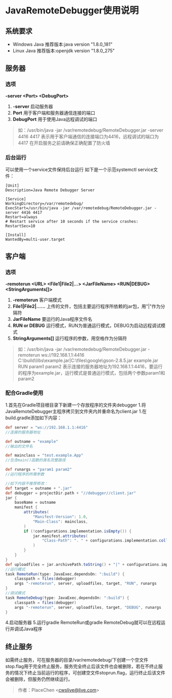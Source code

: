 # JavaRemoteDebugger使用说明

## 系统要求
+ Windows Java 推荐版本:java version "1.8.0_181"
+ Linux Java 推荐版本:openjdk version "1.8.0_275"

## 服务器
### 选项

**-server &lt;Port&gt; &lt;DebugPort&gt;**
1. **-server** 启动服务器
1. **Port** 用于客户端和服务器通信连接的端口
1. **DebugPort** 用于使用Java远程调试的端口
> 如：/usr/bin/java -jar /var/remotedebug/RemoteDebugger.jar -server 4416 4417
表示用于客户端通信的连接端口为4416，远程调试的端口为4417
在开启服务之前请确保正确配置了防火墙

### 后台运行
可以使用一个service文件保持后台运行
如下是一个示范systemctl service文件：
```
[Unit]
Description=Java Remote Debugger Server

[Service]
WorkingDirectory=/var/remotedebug/
ExecStart=/usr/bin/java -jar /var/remotedebug/RemoteDebugger.jar -server 4416 4417
Restart=always
# Restart service after 10 seconds if the service crashes:
RestartSec=10

[Install]
WantedBy=multi-user.target
```

## 客户端
### 选项

**-remoterun &lt;URL&gt; &lt;File1|File2|...&gt; &lt;JarFileName&gt; &lt;RUN|DEBUG&gt; &lt;StringArguments[]&gt;**
1. **-remoterun** 客户端模式
1. **File1|File2|……** 上传的文件，包括主要运行程序所依赖的jar包，用"|"作为分隔符
1. **JarFileName** 要运行的Java程序文件名
1. **RUN or DEBUG** 运行模式，RUN为普通运行模式，DEBUG为启动远程调试模式
1. **StringArguments[]** 运行程序的参数，用空格作为分隔符
> 如：/usr/bin/java -jar /var/remotedebug/RemoteDebugger.jar -remoterun ws://192.168.1.1:4416 C:\build\libs\example.jar|C:\files\google\gson-2.8.5.jar example.jar RUN param1 param2
表示连接的服务器地址为192.168.1.1:4416，要运行的程序为example.jar，运行模式是普通运行模式，包括两个参数param1和param2

### 配合Gradle使用

1.首先在Gradle项目根目录下新建一个存放程序的文件夹debugger
1.将JavaRemoteDebugger主程序拷贝到文件夹内并重命名为client.jar
1.在build.gradle添加如下内容：
```groovy
def server = "ws://192.168.1.1:4416"
//连接的服务器地址

def outname = "example"
//输出的文件名

def mainclass = "test.example.App"
//包含main()函数的类名完整路径

def runargs = "param1 param2"
//运行程序的所需参数

//如下内容不推荐修改：
def target = outname + ".jar"
def debugger = projectDir.path + "//debugger//client.jar"
jar {
	baseName = outname
	manifest {
		attributes(
			"Manifest-Version": 1.0,
			"Main-Class": mainclass,
		)
		if (!configurations.implementation.isEmpty()) {
			jar.manifest.attributes(
				"Class-Path": ". " + configurations.implementation.collect{ it.name }.join(" ")
			)
		}
	}
}
def uploadfiles = jar.archivePath.toString() + "|" + configurations.implementation.collect{ it }.join("|")
//运行模式
task RemoteRun(type: JavaExec,dependsOn: ":build") {
	classpath = files(debugger)
	args "-remoterun", server, uploadfiles, target, "RUN", runargs
}
//调试模式
task RemoteDebug(type: JavaExec,dependsOn: ":build") {
	classpath = files(debugger)
	args "-remoterun", server, uploadfiles, target, "DEBUG", runargs
}
```

4.启动服务器
5.运行gradle RemoteRun或gradle RemoteDebug就可以在远程运行并调试Java程序

## 终止服务
如需终止服务，可在服务器的目录/var/remotedebug/下创建一个空文件stop.flag用于完全终止服务，服务完全终止后该文件也会被删除，若在不终止服务的情况下终止当前运行的程序，可创建空文件stoprun.flag，运行终止后该文件会被删除，但服务仍然继续运行。


>作者：PlaceChen
&lt;cwslive@live.com&gt;
